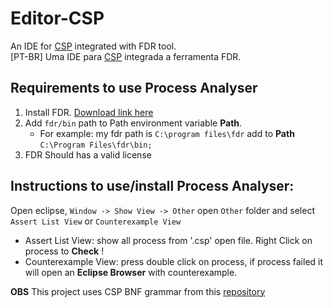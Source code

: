 # Editor-CSP
An IDE for [CSP](https://en.wikipedia.org/wiki/Communicating_sequential_processes) integrated with FDR tool.  
[PT-BR] Uma IDE para [CSP](https://pt.wikipedia.org/wiki/CSP) integrada a ferramenta FDR.

## Requirements to use Process Analyser
1. Install FDR. [Download link here](https://www.cs.ox.ac.uk/projects/fdr/)
2. Add `fdr/bin` path to Path environment variable __Path__.  
   * For example: my fdr path is `C:\program files\fdr` add to __Path__ `C:\Program Files\fdr\bin;`
3. FDR Should has a valid license

## Instructions to use/install Process Analyser:
Open eclipse, `Window -> Show View -> Other` open `Other` folder and select `Assert List View` or `Counterexample View`  
- Assert List View: show all process from '.csp' open file. Right Click on process to __Check__ !  
- Counterexample View: press double click on process, if process failed it will open an __Eclipse Browser__ with counterexample.  


**OBS** This project uses CSP BNF grammar from this [repository](https://github.com/igorbrasileiro/csp-grammar)
